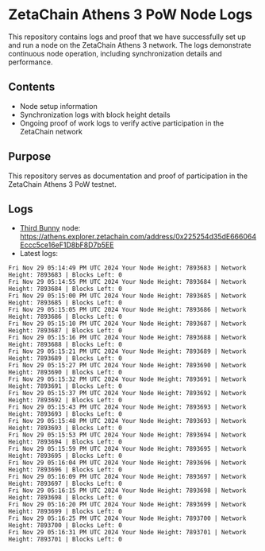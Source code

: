 # ZetaChain Athens 3 PoW Node Logs
This repository contains logs and proof that we have successfully set up and run a node on the ZetaChain Athens 3 network. The logs demonstrate continuous node operation, including synchronization details and performance.

## Contents
- Node setup information
- Synchronization logs with block height details
- Ongoing proof of work logs to verify active participation in the ZetaChain network

## Purpose
This repository serves as documentation and proof of participation in the ZetaChain Athens 3 PoW testnet.

## Logs

- [Third Bunny](https://thirdbunny.xyz/) node: https://athens.explorer.zetachain.com/address/0x225254d35dE666064Eccc5ce16eF1D8bF8D7b5EE
- Latest logs:
```
Fri Nov 29 05:14:49 PM UTC 2024 Your Node Height: 7893683 | Network Height: 7893683 | Blocks Left: 0
Fri Nov 29 05:14:55 PM UTC 2024 Your Node Height: 7893684 | Network Height: 7893684 | Blocks Left: 0
Fri Nov 29 05:15:00 PM UTC 2024 Your Node Height: 7893685 | Network Height: 7893685 | Blocks Left: 0
Fri Nov 29 05:15:05 PM UTC 2024 Your Node Height: 7893686 | Network Height: 7893686 | Blocks Left: 0
Fri Nov 29 05:15:10 PM UTC 2024 Your Node Height: 7893687 | Network Height: 7893687 | Blocks Left: 0
Fri Nov 29 05:15:16 PM UTC 2024 Your Node Height: 7893688 | Network Height: 7893688 | Blocks Left: 0
Fri Nov 29 05:15:21 PM UTC 2024 Your Node Height: 7893689 | Network Height: 7893689 | Blocks Left: 0
Fri Nov 29 05:15:27 PM UTC 2024 Your Node Height: 7893690 | Network Height: 7893690 | Blocks Left: 0
Fri Nov 29 05:15:32 PM UTC 2024 Your Node Height: 7893691 | Network Height: 7893691 | Blocks Left: 0
Fri Nov 29 05:15:37 PM UTC 2024 Your Node Height: 7893692 | Network Height: 7893692 | Blocks Left: 0
Fri Nov 29 05:15:43 PM UTC 2024 Your Node Height: 7893693 | Network Height: 7893693 | Blocks Left: 0
Fri Nov 29 05:15:48 PM UTC 2024 Your Node Height: 7893693 | Network Height: 7893693 | Blocks Left: 0
Fri Nov 29 05:15:53 PM UTC 2024 Your Node Height: 7893694 | Network Height: 7893694 | Blocks Left: 0
Fri Nov 29 05:15:59 PM UTC 2024 Your Node Height: 7893695 | Network Height: 7893695 | Blocks Left: 0
Fri Nov 29 05:16:04 PM UTC 2024 Your Node Height: 7893696 | Network Height: 7893696 | Blocks Left: 0
Fri Nov 29 05:16:09 PM UTC 2024 Your Node Height: 7893697 | Network Height: 7893697 | Blocks Left: 0
Fri Nov 29 05:16:15 PM UTC 2024 Your Node Height: 7893698 | Network Height: 7893698 | Blocks Left: 0
Fri Nov 29 05:16:20 PM UTC 2024 Your Node Height: 7893699 | Network Height: 7893699 | Blocks Left: 0
Fri Nov 29 05:16:25 PM UTC 2024 Your Node Height: 7893700 | Network Height: 7893700 | Blocks Left: 0
Fri Nov 29 05:16:31 PM UTC 2024 Your Node Height: 7893701 | Network Height: 7893701 | Blocks Left: 0
```
